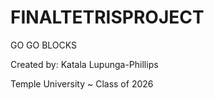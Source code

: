 # FINALTETRISPROJECT

GO GO BLOCKS
  
  Created by: Katala Lupunga-Phillips
  
  Temple University ~ Class of 2026

